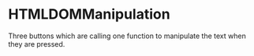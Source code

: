 # HTMLDOMManipulation

Three buttons which are calling one function to manipulate the text when they are pressed.
